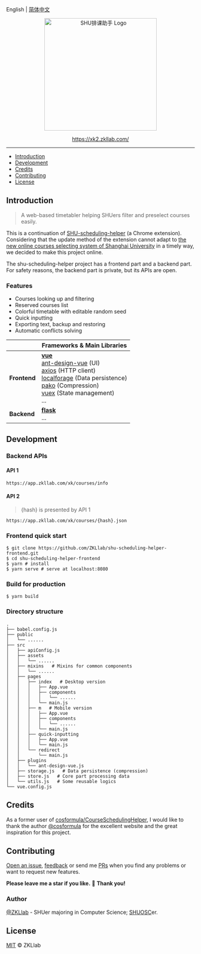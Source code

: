 English | [简体中文](./README-zh_CN.md)

<p align="center">
  <a href="https://xk2.zkllab.com/">
    <img width="300px" src="https://xk2.zkllab.com/img/readme-logo.svg" alt="SHU排课助手 Logo" />
  </a>
</p>

<p align="center">
  <a href="https://xk2.zkllab.com/">https://xk2.zkllab.com/</a>
</p>

------

- [Introduction](#introduction)
- [Development](#development)
- [Credits](#credits)
- [Contributing](#contributing)
- [License](#license)

## Introduction

> A web-based timetabler helping SHUers filter and preselect courses easily.

This is a continuation of [SHU-scheduling-helper](https://github.com/ZKLlab/SHU-scheduling-helper) (a Chrome extension). Considering that the update method of the extension cannot adapt to [the new online courses selecting system of Shanghai University](http://xk.autoisp.shu.edu.cn:8084/) in a timely way, we decided to make this project online.

The shu-scheduling-helper project has a frontend part and a backend part. For safety reasons, the backend part is private, but its APIs are open.

### Features

- Courses looking up and filtering
- Reserved courses list
- Colorful timetable with editable random seed
- Quick inputting
- Exporting text, backup and restoring
- Automatic conflicts solving

|              | Frameworks & Main Libraries                                  |
| ------------ | ------------------------------------------------------------ |
| **Frontend** | **[vue](https://github.com/vuejs/vue)**<br />[ant-design-vue](https://github.com/vueComponent/ant-design-vue) (UI)<br />[axios](https://github.com/axios/axios) (HTTP client)<br />[localforage](https://github.com/localForage/localForage) (Data persistence)<br />[pako](https://github.com/nodeca/pako) (Compression)<br />[vuex](https://github.com/vuejs/vuex) (State management)<br />... |
| **Backend**  | **[flask](https://github.com/pallets/flask)**<br />...       |

## Development

### Backend APIs

#### API 1

```
https://app.zkllab.com/xk/courses/info
```

#### API 2

> {hash} is presented by API 1

```
https://app.zkllab.com/xk/courses/{hash}.json
```

### Frontend quick start

```shell
$ git clone https://github.com/ZKLlab/shu-scheduling-helper-frontend.git
$ cd shu-scheduling-helper-frontend
$ yarn # install
$ yarn serve # serve at localhost:8080
```

### Build for production

```shell
$ yarn build
```

### Directory structure

```
.
├── babel.config.js
├── public
│   └── ......
├── src
│   ├── apiConfig.js
│   ├── assets
│   │   └── ......
│   ├── mixins   # Mixins for common components
│   │   └── ......
│   ├── pages
│   │   ├── index   # Desktop version
│   │   │   ├── App.vue
│   │   │   ├── components
│   │   │   │   └── ......
│   │   │   └── main.js
│   │   ├── m   # Mobile version
│   │   │   ├── App.vue
│   │   │   ├── components
│   │   │   │   └── ......
│   │   │   └── main.js
│   │   ├── quick-inputting
│   │   │   ├── App.vue
│   │   │   └── main.js
│   │   └── redirect
│   │       └── main.js
│   ├── plugins
│   │   └── ant-design-vue.js
│   ├── storage.js   # Data persistence (compression)
│   ├── store.js   # Core part processing data
│   └── utils.js   # Some reusable logics
└── vue.config.js
```

## Credits

As a former user of [cosformula/CourseSchedulingHelper](https://github.com/cosformula/CourseSchedulingHelper), I would like to thank the author [@cosformula](https://github.com/cosformula) for the excellent website and the great inspiration for this project.

## Contributing

[Open an issue](https://github.com/ZKLlab/shu-scheduling-helper-frontend/issues/new), [feedback](https://support.qq.com/products/120502) or send me [PRs](https://github.com/ZKLlab/shu-scheduling-helper-frontend/pulls) when you find any problems or want to request new features.

**Please leave me a star if you like.** 🌟 **Thank you!**

### Author

[@ZKLlab](https://github.com/ZKLlab) - SHUer majoring in Computer Science; [SHUOSC](https://github.com/shuosc)er.

## License

[MIT](http://opensource.org/licenses/MIT) &copy; ZKLlab
